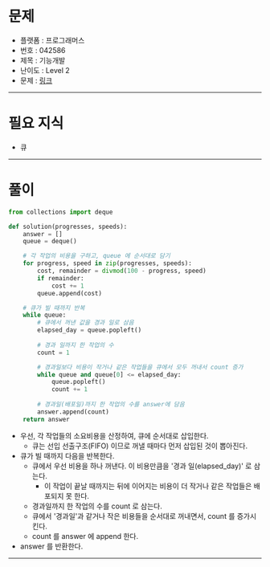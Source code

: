 # 문제
- 플랫폼 : 프로그래머스
- 번호 : 042586
- 제목 : 기능개발
- 난이도 : Level 2
- 문제 : <a href="https://school.programmers.co.kr/learn/courses/30/lessons/42586" target="_blank">링크</a>

---

# 필요 지식
- 큐

---

# 풀이
```python
from collections import deque

def solution(progresses, speeds):
    answer = []
    queue = deque()

    # 각 작업의 비용을 구하고, queue 에 순서대로 담기
    for progress, speed in zip(progresses, speeds):
        cost, remainder = divmod(100 - progress, speed)
        if remainder:
            cost += 1
        queue.append(cost)

    # 큐가 빌 때까지 반복
    while queue:
        # 큐에서 꺼낸 값을 경과 일로 삼음
        elapsed_day = queue.popleft()
        
        # 경과 일까지 한 작업의 수
        count = 1

        # 경과일보다 비용이 작거나 같은 작업들을 큐에서 모두 꺼내서 count 증가
        while queue and queue[0] <= elapsed_day:
            queue.popleft()
            count += 1
        
        # 경과일(배포일)까지 한 작업의 수를 answer에 담음
        answer.append(count)
    return answer
```
- 우선, 각 작업들의 소요비용을 산정하여, 큐에 순서대로 삽입한다.
  - 큐는 선입 선출구조(FIFO) 이므로 꺼낼 때마다 먼저 삽입된 것이 뽑아진다.
- 큐가 빌 때까지 다음을 반복한다.
  - 큐에서 우선 비용을 하나 꺼낸다. 이 비용만큼을 '경과 일(elapsed_day)' 로 삼는다.
    - 이 작업이 끝날 때까지는 뒤에 이어지는 비용이 더 작거나 같은 작업들은 배포되지 못 한다.
  - 경과일까지 한 작업의 수를 count 로 삼는다.
  - 큐에서 '경과일'과 같거나 작은 비용들을 순서대로 꺼내면서, count 를 증가시킨다.
  - count 를 answer 에 append 한다.
- answer 를 반환한다.

---

